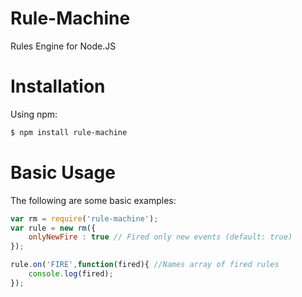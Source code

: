 Rule-Machine
=================
Rules Engine for Node.JS 

Installation
============
Using npm:

```bash
$ npm install rule-machine
```

Basic Usage
===========
The following are some basic examples:
```js
var rm = require('rule-machine');
var rule = new rm({
    onlyNewFire : true // Fired only new events (default: true)
});

rule.on('FIRE',function(fired){ //Names array of fired rules
    console.log(fired);
});


```
